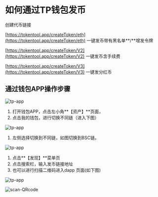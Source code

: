 # 如何通过TP钱包发币

创建代币链接

[https://tokentool.app/createToken/eth](https://tokentool.app/createToken/eth) 一键发币带有黑名单**/**增发令牌

[https://tokentool.app/createToken/V2](https://tokentool.app/createToken/V2) 一键发币含手续费

[https://tokentool.app/createToken/V3](https://tokentool.app/createToken/V3) 一键发分红币

## 通过钱包APP操作步骤

![tp-app](../.gitbook/assets/common-problem/Snipaste\_2022-05-05\_17-56-20.png)

1. 打开钱包APP，点击左小角**【资产】**页面，
2. 点击我的钱包，进行切换不同链（进入下图）

![tp-app](../.gitbook/assets/common-problem/Snipaste\_2022-05-05\_18-01-20.png)

1. 左侧选择切换到不同链，如图切换到BSC链。

![tp-app](../.gitbook/assets/common-problem/Snipaste\_2022-05-05\_18-08-25.png)

1. 点击\*\*【发现】\*\*菜单页
2. 点击搜索栏，输入发币链接地址
3. 也可以进行扫描二维码进入dapp 页面(如下图)

![tp-app](../.gitbook/assets/common-problem/Snipaste\_2022-05-05\_18-13-26.png)

![scan-QRcode](../.gitbook/assets/common-problem/Snipaste\_2022-05-05\_18-14-41.png)
